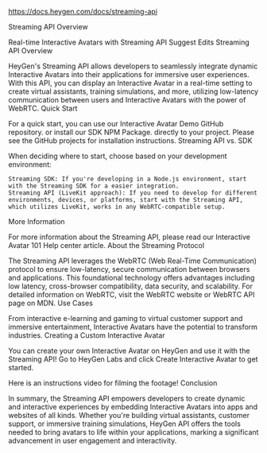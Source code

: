 https://docs.heygen.com/docs/streaming-api


Streaming API Overview

Real-time Interactive Avatars with Streaming API
Suggest Edits
Streaming API Overview

HeyGen's Streaming API allows developers to seamlessly integrate dynamic Interactive Avatars into their applications for immersive user experiences. With this API, you can display an Interactive Avatar in a real-time setting to create virtual assistants, training simulations, and more, utilizing low-latency communication between users and Interactive Avatars with the power of WebRTC.
Quick Start

For a quick start, you can use our Interactive Avatar Demo GitHub repository. or install our SDK NPM Package. directly to your project. Please see the GitHub projects for installation instructions.
Streaming API vs. SDK

When deciding where to start, choose based on your development environment:

    Streaming SDK: If you're developing in a Node.js environment, start with the Streaming SDK for a easier integration.
    Streaming API (LiveKit approach): If you need to develop for different environments, devices, or platforms, start with the Streaming API, which utilizes LiveKit, works in any WebRTC-compatible setup.

More Information

For more information about the Streaming API, please read our Interactive Avatar 101 Help center article.
About the Streaming Protocol

The Streaming API leverages the WebRTC (Web Real-Time Communication) protocol to ensure low-latency, secure communication between browsers and applications. This foundational technology offers advantages including low latency, cross-browser compatibility, data security, and scalability. For detailed information on WebRTC, visit the WebRTC website or WebRTC API page on MDN.
Use Cases

From interactive e-learning and gaming to virtual customer support and immersive entertainment, Interactive Avatars have the potential to transform industries.
Creating a Custom Interactive Avatar

You can create your own Interactive Avatar on HeyGen and use it with the Streaming API! Go to HeyGen Labs and click Create Interactive Avatar to get started.

Here is an instructions video for filming the footage!
Conclusion

In summary, the Streaming API empowers developers to create dynamic and interactive experiences by embedding Interactive Avatars into apps and websites of all kinds. Whether you're building virtual assistants, customer support, or immersive training simulations, HeyGen API offers the tools needed to bring avatars to life within your applications, marking a significant advancement in user engagement and interactivity.